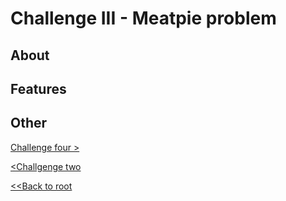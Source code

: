 # Challenge III - Meatpie problem
## About
## Features

## Other
[Challenge four >](../../Haaste4/challengefour)

[<Challgenge two](../../Haaste2/challengetwo)

[<<Back to root](https://github.com/SJarno/Schoolproject-Java-Challenges)
